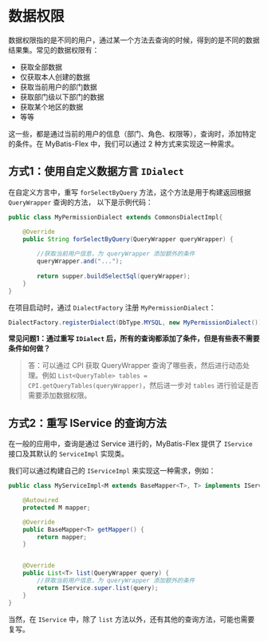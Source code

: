 # 数据权限

数据权限指的是不同的用户，通过某一个方法去查询的时候，得到的是不同的数据结果集。常见的数据权限有：

- 获取全部数据
- 仅获取本人创建的数据
- 获取当前用户的部门数据
- 获取部门级以下部门的数据
- 获取某个地区的数据
- 等等

这一些，都是通过当前的用户的信息（部门、角色、权限等），查询时，添加特定的条件。在 MyBatis-Flex 中，我们可以通过 2 种方式来实现这一种需求。

## 方式1：使用自定义数据方言 `IDialect` 

在自定义方言中，重写 `forSelectByQuery` 方法，这个方法是用于构建返回根据 `QueryWrapper` 查询的方法， 以下是示例代码：

```java
public class MyPermissionDialect extends CommonsDialectImpl{

    @Override
    public String forSelectByQuery(QueryWrapper queryWrapper) {
        
        //获取当前用户信息，为 queryWrapper 添加额外的条件
        queryWrapper.and("...");
        
        return supper.buildSelectSql(queryWrapper);
    }
}
```

在项目启动时，通过 `DialectFactory` 注册 `MyPermissionDialect`：

```java
DialectFactory.registerDialect(DbType.MYSQL, new MyPermissionDialect());
```


**常见问题1：通过重写 `IDialect` 后，所有的查询都添加了条件，但是有些表不需要条件如何做？**

>答：可以通过 CPI 获取 QueryWrapper 查询了哪些表，然后进行动态处理。例如 `List<QueryTable> tables = CPI.getQueryTables(queryWrapper)`，然后进一步对
> `tables` 进行验证是否需要添加数据权限。

## 方式2：重写 IService 的查询方法

在一般的应用中，查询是通过 Service 进行的，MyBatis-Flex 提供了 `IService` 接口及其默认的 `ServiceImpl` 实现类。

我们可以通过构建自己的 `IServiceImpl` 来实现这一种需求，例如：

```java
public class MyServiceImpl<M extends BaseMapper<T>, T> implements IService<T> {

    @Autowired
    protected M mapper;

    @Override
    public BaseMapper<T> getMapper() {
        return mapper;
    }


    @Override
    public List<T> list(QueryWrapper query) {
        //获取当前用户信息，为 queryWrapper 添加额外的条件
        return IService.super.list(query);
    }
}
```
当然，在 `IService` 中，除了 `list` 方法以外，还有其他的查询方法，可能也需要复写。
